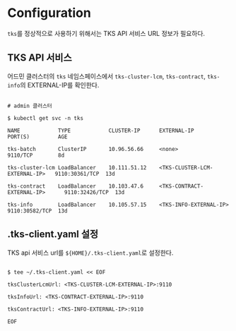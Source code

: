
# Configuration

`tks`를 정상적으로 사용하기 위해서는 TKS API 서비스 URL 정보가 필요하다.


## TKS API 서비스

어드민 클러스터의 `tks` 네임스페이스에서  `tks-cluster-lcm`, `tks-contract`, `tks-info`의 EXTERNAL-IP를 확인한다.

```

# admin 클러스터

$ kubectl get svc -n tks

NAME            TYPE            CLUSTER-IP      EXTERNAL-IP                     PORT(S)         AGE

tks-batch       ClusterIP       10.96.56.66     <none>                          9110/TCP        8d

tks-cluster-lcm LoadBalancer    10.111.51.12    <TKS-CLUSTER-LCM-EXTERNAL-IP>   9110:30361/TCP  13d

tks-contract    LoadBalancer    10.103.47.6     <TKS-CONTRACT-EXTERNAL-IP>      9110:32426/TCP  13d

tks-info        LoadBalancer    10.105.57.15    <TKS-INFO-EXTERNAL-IP>          9110:30582/TCP  13d

```


## .tks-client.yaml 설정

TKS api 서비스 url를 `${HOME}/.tks-client.yaml`로 설정한다.

```

$ tee ~/.tks-client.yaml << EOF

tksClusterLcmUrl: <TKS-CLUSTER-LCM-EXTERNAL-IP>:9110

tksInfoUrl: <TKS-CONTRACT-EXTERNAL-IP>:9110

tksContractUrl: <TKS-INFO-EXTERNAL-IP>:9110

EOF
```
